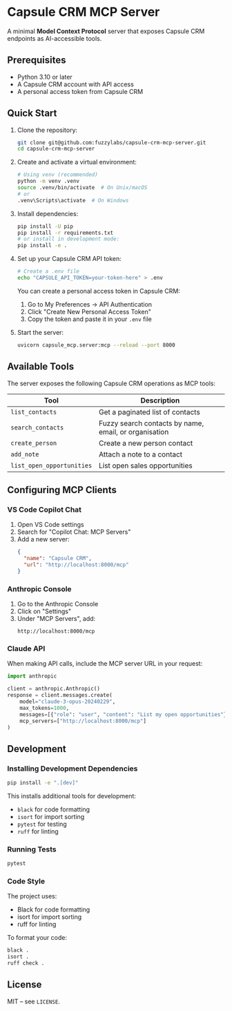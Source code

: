 # Capsule CRM MCP Server

A minimal **Model Context Protocol** server that exposes Capsule CRM endpoints
as AI-accessible tools.

## Prerequisites

- Python 3.10 or later
- A Capsule CRM account with API access
- A personal access token from Capsule CRM

## Quick Start

1. Clone the repository:
   ```bash
   git clone git@github.com:fuzzylabs/capsule-crm-mcp-server.git
   cd capsule-crm-mcp-server
   ```

2. Create and activate a virtual environment:
   ```bash
   # Using venv (recommended)
   python -m venv .venv
   source .venv/bin/activate  # On Unix/macOS
   # or
   .venv\Scripts\activate  # On Windows
   ```

3. Install dependencies:
   ```bash
   pip install -U pip
   pip install -r requirements.txt
   # or install in development mode:
   pip install -e .
   ```

4. Set up your Capsule CRM API token:
   ```bash
   # Create a .env file
   echo "CAPSULE_API_TOKEN=your-token-here" > .env
   ```
   You can create a personal access token in Capsule CRM:
   1. Go to My Preferences → API Authentication
   2. Click "Create New Personal Access Token"
   3. Copy the token and paste it in your `.env` file

5. Start the server:
   ```bash
   uvicorn capsule_mcp.server:mcp --reload --port 8000
   ```

## Available Tools

The server exposes the following Capsule CRM operations as MCP tools:

| Tool | Description |
|------|-------------|
| `list_contacts` | Get a paginated list of contacts |
| `search_contacts` | Fuzzy search contacts by name, email, or organisation |
| `create_person` | Create a new person contact |
| `add_note` | Attach a note to a contact |
| `list_open_opportunities` | List open sales opportunities |

## Configuring MCP Clients

### VS Code Copilot Chat

1. Open VS Code settings
2. Search for "Copilot Chat: MCP Servers"
3. Add a new server:
   ```json
   {
     "name": "Capsule CRM",
     "url": "http://localhost:8000/mcp"
   }
   ```

### Anthropic Console

1. Go to the Anthropic Console
2. Click on "Settings"
3. Under "MCP Servers", add:
   ```
   http://localhost:8000/mcp
   ```

### Claude API

When making API calls, include the MCP server URL in your request:
```python
import anthropic

client = anthropic.Anthropic()
response = client.messages.create(
    model="claude-3-opus-20240229",
    max_tokens=1000,
    messages=[{"role": "user", "content": "List my open opportunities"}],
    mcp_servers=["http://localhost:8000/mcp"]
)
```

## Development

### Installing Development Dependencies

```bash
pip install -e ".[dev]"
```

This installs additional tools for development:
- `black` for code formatting
- `isort` for import sorting
- `pytest` for testing
- `ruff` for linting

### Running Tests

```bash
pytest
```

### Code Style

The project uses:
- Black for code formatting
- isort for import sorting
- ruff for linting

To format your code:
```bash
black .
isort .
ruff check .
```

## License

MIT – see `LICENSE`.
